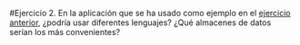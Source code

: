 #Ejercicio 2. En la aplicación que se ha usado como ejemplo en el [ejercicio anterior](https://github.com/Anglepi/EjerciciosCC/blob/main/Tema1/ejercicio1.md), ¿podría usar diferentes lenguajes? ¿Qué almacenes de datos serían los más convenientes?